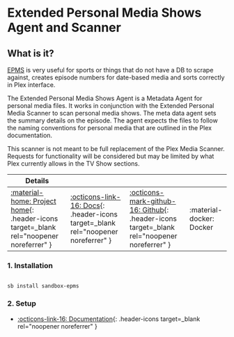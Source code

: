 # Extended Personal Media Shows Agent and Scanner

## What is it?

[EPMS](https://bitbucket.org/mjarends/extendedpersonalmedia-agent.bundle/src/master/) is very useful for sports or things that do not have a DB to scrape against, creates episode numbers for date-based media and sorts correctly in Plex interface.

The Extended Personal Media Shows Agent is a Metadata Agent for personal media files. It works in conjunction with the Extended Personal Media Scanner to scan personal media shows. The meta data agent sets the summary details on the episode. The agent expects the files to follow the naming conventions for personal media that are outlined in the Plex documentation.

This scanner is not meant to be full replacement of the Plex Media Scanner. Requests for functionality will be considered but may be limited by what Plex currently allows in the TV Show sections.

| Details     |             |             |             |
|-------------|-------------|-------------|-------------|
| [:material-home: Project home](https://bitbucket.org/mjarends/extendedpersonalmedia-agent.bundle/src/master/){: .header-icons target=_blank rel="noopener noreferrer" } | [:octicons-link-16: Docs](https://bitbucket.org/mjarends/extendedpersonalmedia-agent.bundle/src/master/){: .header-icons target=_blank rel="noopener noreferrer" } | [:octicons-mark-github-16: Github](https://bitbucket.org/mjarends/extendedpersonalmedia-agent.bundle/src/master/){: .header-icons target=_blank rel="noopener noreferrer" } | :material-docker: Docker |

### 1. Installation

``` shell

sb install sandbox-epms

```

### 2. Setup

- [:octicons-link-16: Documentation](https://bitbucket.org/mjarends/extendedpersonalmedia-agent.bundle/src/master/){: .header-icons target=_blank rel="noopener noreferrer" }
